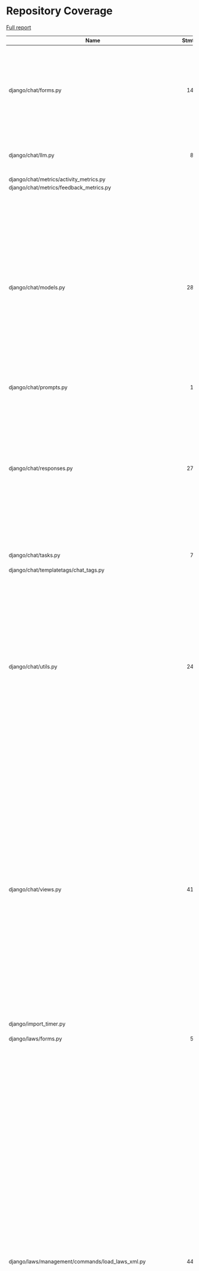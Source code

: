 # Repository Coverage

[Full report](https://htmlpreview.github.io/?https://github.com/justicecanada/otto/blob/python-coverage-comment-action-data/htmlcov/index.html)

| Name                                                                   |    Stmts |     Miss |   Cover |   Missing |
|----------------------------------------------------------------------- | -------: | -------: | ------: | --------: |
| django/chat/forms.py                                                   |      144 |       23 |     84% |40, 48, 82, 102-114, 118-123, 132, 147, 151-156, 165, 336, 338-340 |
| django/chat/llm.py                                                     |       85 |       14 |     84% |43, 62-64, 70-72, 90-96, 216, 240 |
| django/chat/metrics/activity\_metrics.py                               |        4 |        0 |    100% |           |
| django/chat/metrics/feedback\_metrics.py                               |        3 |        0 |    100% |           |
| django/chat/models.py                                                  |      287 |       43 |     85% |37, 83, 86-88, 99-101, 233-236, 241-247, 320, 334-335, 340-341, 345-349, 356, 361, 367-368, 371, 399, 415, 477, 481-483, 506, 544, 554, 572-575 |
| django/chat/prompts.py                                                 |       10 |        0 |    100% |           |
| django/chat/responses.py                                               |      277 |       89 |     68% |64, 68, 106, 191, 239-310, 335-336, 341-357, 360-390, 430, 436-446, 483, 529-563, 569-573, 619, 646, 650, 691-692 |
| django/chat/tasks.py                                                   |       71 |       54 |     24% |22-30, 35-106 |
| django/chat/templatetags/chat\_tags.py                                 |        5 |        0 |    100% |           |
| django/chat/utils.py                                                   |      243 |       46 |     81% |76, 88-89, 140, 159, 161-162, 174-190, 197, 233-236, 242-249, 280-282, 297-299, 321, 393, 395, 412, 460-467, 475, 492-496, 502-512, 519 |
| django/chat/views.py                                                   |      418 |       95 |     77% |85-95, 101-108, 127, 152-154, 157-159, 182, 202-209, 213-214, 252, 260, 291, 300-304, 390-441, 472-477, 544, 547, 593, 637, 643, 658-659, 712-720, 784-786, 792-794, 803-806, 842-851, 855-857 |
| django/import\_timer.py                                                |        6 |        6 |      0% |       1-8 |
| django/laws/forms.py                                                   |       54 |        6 |     89% |24-29, 38, 52-57, 66 |
| django/laws/management/commands/load\_laws\_xml.py                     |      442 |      121 |     73% |29, 33-62, 77, 88-90, 106-109, 119-123, 151, 180, 241, 259, 261, 263, 282, 285, 287, 302-303, 305-306, 403-406, 416-434, 460-464, 476, 502, 554-555, 596-598, 714-720, 738-739, 741, 749, 789, 791, 809-811, 841-843, 846-848, 856-858, 860-862, 864-866, 868-870, 923-925, 941-943, 961-967, 1015-1026, 1031, 1040-1041, 1066-1072 |
| django/laws/models.py                                                  |      104 |       22 |     79% |42-46, 90, 115-118, 152, 156-164, 168-169 |
| django/laws/prompts.py                                                 |        2 |        0 |    100% |           |
| django/laws/translation.py                                             |        5 |        0 |    100% |           |
| django/laws/utils.py                                                   |       70 |       55 |     21% |16-18, 26-36, 41-47, 51-66, 73-82, 86-106, 112-113 |
| django/laws/views.py                                                   |      210 |       92 |     56% |64-94, 100-193, 202-213, 221, 243, 284, 286, 291-293, 305, 309, 335, 343, 351, 361, 368, 427-435 |
| django/lex\_experiment/utils.py                                        |       21 |       14 |     33% |     15-62 |
| django/lex\_experiment/views.py                                        |       86 |       64 |     26% |26-29, 37-91, 97-157 |
| django/librarian/forms.py                                              |       85 |       30 |     65% |78-83, 105-112, 187-198, 204-213 |
| django/librarian/metrics/activity\_metrics.py                          |        9 |        9 |      0% |      1-50 |
| django/librarian/models.py                                             |      288 |       81 |     72% |53-55, 123, 125, 133, 135, 137, 143, 152-153, 160-161, 164-166, 184, 188, 230, 283-289, 292-293, 378-379, 383-392, 402-407, 411, 421-426, 429-441, 444-451, 454, 470, 473-478, 481-486, 491-494 |
| django/librarian/tasks.py                                              |      113 |       46 |     59% |40-73, 80, 90, 103, 113, 133, 143, 155-157, 168-171, 184-191 |
| django/librarian/translation.py                                        |        8 |        0 |    100% |           |
| django/librarian/utils/markdown\_splitter.py                           |      183 |       10 |     95% |72, 75-77, 88, 123, 137, 260, 270, 277 |
| django/librarian/utils/process\_engine.py                              |      422 |       57 |     86% |44-46, 50-55, 145, 150, 160-161, 165, 171, 174, 181, 183, 185, 187, 193, 195, 197, 221, 234, 246-247, 260-269, 315-321, 358, 382, 398-400, 449-453, 459-463, 467, 515-516, 550, 637, 659 |
| django/librarian/views.py                                              |      287 |      173 |     40% |68-113, 119-163, 174-192, 196-199, 218-234, 246-255, 287-296, 311, 318-320, 326, 332, 340, 347, 355, 361, 366, 374, 399-404, 410-412, 420-424, 433-448, 460-497, 505-512, 519-520 |
| django/otto/celery.py                                                  |       16 |        1 |     94% |        69 |
| django/otto/context\_processors.py                                     |       10 |        4 |     60% |      9-13 |
| django/otto/forms.py                                                   |       68 |        4 |     94% |72, 74, 202-203 |
| django/otto/management/commands/delete\_empty\_chats.py                |       19 |        1 |     95% |        29 |
| django/otto/management/commands/delete\_old\_chats.py                  |       20 |        2 |     90% |    31, 35 |
| django/otto/management/commands/delete\_text\_extractor\_files.py      |       18 |        0 |    100% |           |
| django/otto/management/commands/reset\_app\_data.py                    |      124 |       20 |     84% |67-72, 90, 104-109, 129-134, 155-160, 174-175, 180-183, 198-203, 214 |
| django/otto/management/commands/update\_exchange\_rate.py              |       22 |        2 |     91% |     35-37 |
| django/otto/metrics/activity\_metrics.py                               |        2 |        0 |    100% |           |
| django/otto/metrics/feedback\_metrics.py                               |        3 |        0 |    100% |           |
| django/otto/models.py                                                  |      279 |       31 |     89% |26-28, 76-79, 112, 116-119, 154, 193, 196, 212, 233, 240, 258, 381, 384, 424, 436, 442, 467, 471, 475, 479, 526-527, 541, 545, 549 |
| django/otto/rules.py                                                   |      134 |       23 |     83% |25, 41, 48, 50, 112, 144, 172-176, 182, 187-191, 196, 201, 207, 211-212, 217 |
| django/otto/secure\_models.py                                          |      248 |       91 |     63% |21-22, 61, 86-100, 129-130, 135-136, 149-154, 183-224, 248, 268-269, 307, 337, 350, 359, 378, 393, 398, 403, 409-415, 418, 423, 437, 442, 447, 454-482, 485-486, 491-498, 501-502, 508-522, 536-537, 542-552, 557-558, 561-562 |
| django/otto/settings.py                                                |      153 |       22 |     86% |38-41, 51-52, 219-228, 354-361, 390, 430, 487-488 |
| django/otto/tasks.py                                                   |       37 |       12 |     68% |11, 16, 21-23, 28, 33, 38, 43, 48, 61-63 |
| django/otto/templatetags/filters.py                                    |       10 |        1 |     90% |         8 |
| django/otto/templatetags/tags.py                                       |       10 |        1 |     90% |        18 |
| django/otto/translation.py                                             |       17 |        0 |    100% |           |
| django/otto/utils/auth.py                                              |       36 |        6 |     83% |     18-32 |
| django/otto/utils/cache.py                                             |       91 |       44 |     52% |25-30, 44, 55-60, 63-72, 75-80, 87-94, 99, 102, 105-107, 110-112 |
| django/otto/utils/common.py                                            |       30 |        1 |     97% |        23 |
| django/otto/utils/decorators.py                                        |       60 |        4 |     93% |24-25, 65, 87 |
| django/otto/utils/logging.py                                           |       15 |        0 |    100% |           |
| django/otto/utils/middleware.py                                        |       17 |        1 |     94% |        23 |
| django/otto/views.py                                                   |      472 |       94 |     80% |59, 64, 69-83, 124, 134-145, 160, 281, 382, 434-437, 453-454, 478, 488-491, 520-530, 542-547, 550, 559, 561-564, 566-567, 569-572, 594, 602, 611, 678, 680, 682, 698-704, 714, 716, 718, 723-743, 782, 791-800, 885, 906-929, 936 |
| django/template\_wizard/metrics/template\_wizard\_activity\_metrics.py |        2 |        0 |    100% |           |
| django/template\_wizard/models.py                                      |        9 |        0 |    100% |           |
| django/template\_wizard/translation.py                                 |        0 |        0 |    100% |           |
| django/template\_wizard/views.py                                       |       69 |       17 |     75% |63-70, 96, 146-153, 165-200 |
| django/template\_wizard/wizards/canlii\_wizard/utils.py                |      401 |      360 |     10% |81-143, 148-163, 167-177, 181-232, 236-248, 253-270, 275-291, 295-300, 304-391, 396-657, 662-971, 976-1197 |
| django/template\_wizard/wizards/canlii\_wizard/views.py                |      128 |      100 |     22% |50, 54-99, 112-117, 132-156, 161-213, 225-253, 258-291, 296-304 |
| django/text\_extractor/models.py                                       |       17 |        1 |     94% |        28 |
| django/text\_extractor/tasks.py                                        |       18 |       11 |     39% |     14-33 |
| django/text\_extractor/utils.py                                        |      208 |      100 |     52% |57-80, 121-122, 140-300, 341-345, 352-353, 359, 365-369 |
| django/text\_extractor/views.py                                        |      108 |       58 |     46% |41, 59-74, 84, 98-106, 119-125, 131-185, 189-205 |
|                                                              **TOTAL** | **6813** | **2162** | **68%** |           |


## Setup coverage badge

Below are examples of the badges you can use in your main branch `README` file.

### Direct image

[![Coverage badge](https://raw.githubusercontent.com/justicecanada/otto/python-coverage-comment-action-data/badge.svg)](https://htmlpreview.github.io/?https://github.com/justicecanada/otto/blob/python-coverage-comment-action-data/htmlcov/index.html)

This is the one to use if your repository is private or if you don't want to customize anything.

### [Shields.io](https://shields.io) Json Endpoint

[![Coverage badge](https://img.shields.io/endpoint?url=https://raw.githubusercontent.com/justicecanada/otto/python-coverage-comment-action-data/endpoint.json)](https://htmlpreview.github.io/?https://github.com/justicecanada/otto/blob/python-coverage-comment-action-data/htmlcov/index.html)

Using this one will allow you to [customize](https://shields.io/endpoint) the look of your badge.
It won't work with private repositories. It won't be refreshed more than once per five minutes.

### [Shields.io](https://shields.io) Dynamic Badge

[![Coverage badge](https://img.shields.io/badge/dynamic/json?color=brightgreen&label=coverage&query=%24.message&url=https%3A%2F%2Fraw.githubusercontent.com%2Fjusticecanada%2Fotto%2Fpython-coverage-comment-action-data%2Fendpoint.json)](https://htmlpreview.github.io/?https://github.com/justicecanada/otto/blob/python-coverage-comment-action-data/htmlcov/index.html)

This one will always be the same color. It won't work for private repos. I'm not even sure why we included it.

## What is that?

This branch is part of the
[python-coverage-comment-action](https://github.com/marketplace/actions/python-coverage-comment)
GitHub Action. All the files in this branch are automatically generated and may be
overwritten at any moment.